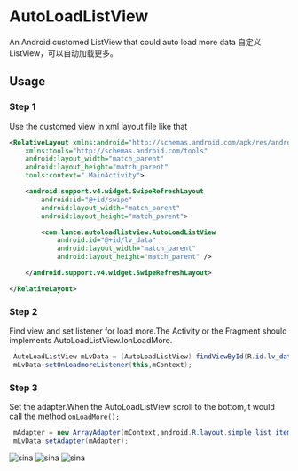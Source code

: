 # AutoLoadListView
An Android customed ListView that could auto load more data
自定义ListView，可以自动加载更多。
## Usage

### Step 1

Use the customed view in xml layout file like that

```xml
<RelativeLayout xmlns:android="http://schemas.android.com/apk/res/android"
    xmlns:tools="http://schemas.android.com/tools"
    android:layout_width="match_parent"
    android:layout_height="match_parent"
    tools:context=".MainActivity">

    <android.support.v4.widget.SwipeRefreshLayout
        android:id="@+id/swipe"
        android:layout_width="match_parent"
        android:layout_height="match_parent">

        <com.lance.autoloadlistview.AutoLoadListView
            android:id="@+id/lv_data"
            android:layout_width="match_parent"
            android:layout_height="match_parent" />

    </android.support.v4.widget.SwipeRefreshLayout>

</RelativeLayout>
```

### Step 2

Find view and set listener for load more.The Activity or the Fragment should implements AutoLoadListView.IonLoadMore.

```Java
 AutoLoadListView mLvData = (AutoLoadListView) findViewById(R.id.lv_data);
 mLvData.setOnLoadmoreListener(this,mContext);
```

### Step 3

Set the adapter.When the AutoLoadListView scroll to the bottom,it would call the method ```onLoadMore();```

```Java
 mAdapter = new ArrayAdapter(mContext,android.R.layout.simple_list_item_1,android.R.id.text1,data);
 mLvData.setAdapter(mAdapter);
```

![sina](http://ww3.sinaimg.cn/mw690/8f8f5f45gw1ev143m98uhj20k00zkwfh.jpg "示例1")
![sina](http://ww2.sinaimg.cn/mw690/8f8f5f45gw1ev143mqamnj20k00zkt9n.jpg "示例2")
![sina](http://ww2.sinaimg.cn/mw690/8f8f5f45gw1ev143naedsj20k00zkt9n.jpg "示例3")
